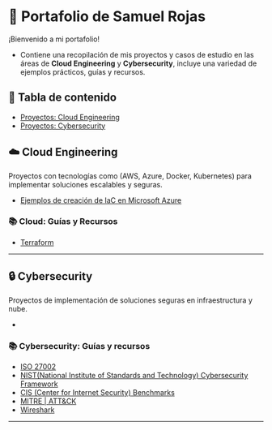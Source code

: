 # 📂 Portafolio de Samuel Rojas

¡Bienvenido a mi portafolio!

- Contiene una recopilación de mis proyectos y casos de estudio en las áreas de **Cloud Engineering** y **Cybersecurity**, incluye una variedad de ejemplos prácticos, guías y recursos.


## 📑 Tabla de contenido
- [Proyectos: Cloud Engineering](#-cloud-proyectos-y-demos)
- [Proyectos: Cybersecurity](#-cybersecurity-proyectos-y-demos)

## ☁️ Cloud Engineering
Proyectos con tecnologías como (AWS, Azure, Docker, Kubernetes) para implementar soluciones escalables y seguras.
- [Ejemplos de creación de IaC en Microsoft Azure ](https://github.com/samuelrojasm/demo-terraform-azure)


### 📚 Cloud: Guías y Recursos
- [Terraform]()

---

## 🔒 Cybersecurity
Proyectos de implementación de soluciones seguras en infraestructura y nube.
- []()


### 📚 Cybersecurity: Guías y recursos

- [ISO 27002](https://www.iso.org/standard/75652.html)
- [NIST(National Institute of Standards and Technology) Cybersecurity Framework](https://www.nist.gov/cyberframework)
- [CIS (Center for Internet Security) Benchmarks](https://www.cisecurity.org/cis-benchmarks)
- [MITRE | ATT&CK](https://attack.mitre.org/)
- [Wireshark](https://www.wireshark.org/)

---


